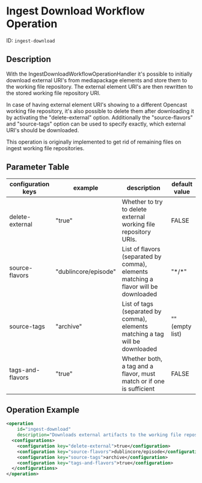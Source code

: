 Ingest Download Workflow Operation
==========================================

ID: `ingest-download`


Description
-----------

With the IngestDownloadWorkflowOperationHandler it's possible to initially download external URI's from mediapackage
elements and store them to the working file repository. The external element URI's are then rewritten to the stored
working file repository URI.

In case of having external element URI's showing to a different Opencast working file repository, it's also possible to
delete them after downloading it by activating the "delete-external" option.
Additionally the "source-flavors" and "source-tags" option can be used to specify exactly, which external URI's should
be downloaded.

This operation is originally implemented to get rid of remaining files on ingest working file repositories.


Parameter Table
---------------

| configuration keys | example              | description                                                                         | default value   |
|--------------------|----------------------|-------------------------------------------------------------------------------------|-----------------|
| delete-external    | "true"               | Whether to try to delete external working file repository URIs.                     | FALSE           |
| source-flavors     | "dublincore/episode" | List of flavors (separated by comma), elements matching a flavor will be downloaded | "\*/\*"         |
| source-tags        | "archive"            | List of tags (separated by comma), elements matching a tag will be downloaded       | "" (empty list) |
| tags-and-flavors   | "true"               | Whether both, a tag and a flavor, must match or if one is sufficient                | FALSE           |


Operation Example
-----------------

```xml
<operation
    id="ingest-download"
    description="Downloads external artifacts to the working file repository">
  <configurations>
    <configuration key="delete-external">true</configuration>
    <configuration key="source-flavors">dublincore/episode</configuration>
    <configuration key="source-tags">archive</configuration>
    <configuration key="tags-and-flavors">true</configuration>
  </configurations>
</operation>
```
